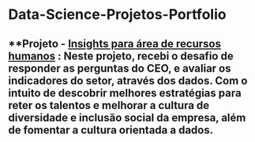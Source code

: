 # Data-Science-Projetos-Portfolio

## **Projeto - [Insights para área de recursos humanos](https://github.com/Eric-Oliveira-ds/Data-Science-Projetos-Portfolio/blob/main/RH_EDA/RH_Insights_01.ipynb) : Neste projeto, recebi o desafio de responder as perguntas do CEO, e avaliar os indicadores do setor, através dos dados. Com o intuito de descobrir melhores estratégias para reter os talentos e melhorar a cultura de diversidade e inclusão social da empresa, além de fomentar a cultura orientada a dados.
